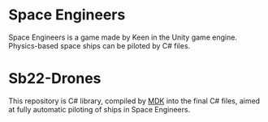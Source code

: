 # Space Engineers
Space Engineers is a game made by Keen in the Unity game engine. Physics-based space ships can be piloted by C# files.

# Sb22-Drones
This repository is C# library, compiled by [MDK](https://github.com/malware-dev/MDK-SE) into the final C# files, aimed at fully automatic piloting of ships in Space Engineers.
